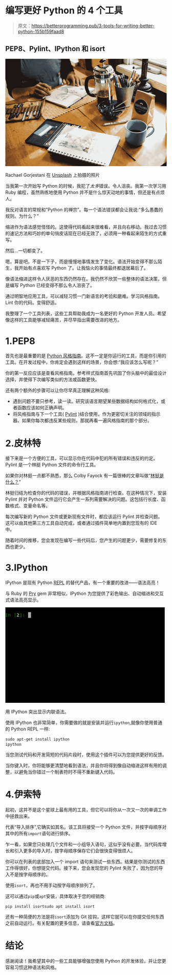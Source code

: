 # 编写更好 Python 的 4 个工具

> 原文：<https://betterprogramming.pub/3-tools-for-writing-better-python-155b159faad8>

## PEP8、Pylint、IPython 和 isort

![](img/249b2ace935789b52caa5e9f12983d58.png)

Rachael Gorjestani 在 [Unsplash](https://unsplash.com/s/photos/tools?utm_source=unsplash&utm_medium=referral&utm_content=creditCopyText) 上拍摄的照片

当我第一次开始写 Python 的时候，我犯了*太多*错误。令人沮丧。我第一次学习用 Ruby 编程，虽然熟练地使用 Python 并不是什么惊天动地的事情，但还是有点烦人。

我反对语言的常规和“Python 的禅宗”。每一个语法错误都会让我说:“多么愚蠢的规则。为什么？”

缩进作为语法感觉怪怪的。这使得代码看起来很难看，并且向右移动。我过去习惯的速记方法和巧妙的单句俏皮话现在已经无效了，必须用一种看起来陌生的方式重写。

然后…一切都变了。

嗯，算是吧。不是一下子，而是慢慢地事情发生了变化。语法开始变得不那么陌生，我开始有点喜欢写 Python 了。让我恼火的事情最终都退居幕后了。

像语法缩进这样令人厌恶的东西仍然存在。我仍然不欣赏一些整体的语法决策，但是编写 Python 已经变得不那么令人沮丧了。

通过明智地应用工具，可以减轻习惯一门新语言的考验和磨难。学习风格指南。Lint 你的代码。变得舒适。

我整理了一个工具列表，这些工具帮助我成为一名更好的 Python 开发人员。希望像这样的工具能够减轻痛苦，并尽早指出需要改进的地方。

# 1.PEP8

首先也是最重要的是 [Python 风格指南](https://www.python.org/dev/peps/pep-0008/)。这不一定是你运行的工具，而是你引用的工具。在开发过程中，你肯定会遇到这样的场景，你会想:“我应该怎么写呢？”

你的第一反应应该是查看风格指南。参考样式指南首先巩固了你头脑中的最佳设计选择，并使得下次编写类似的方法或函数更快。

还有两个额外的步骤可以让你尽早真正理解这种风格:

*   遇到问题不要只参考，读一读。研究该语言期望某些数据结构如何格式化，或者函数应该如何正确声明。
*   将风格指南与下一个工具( [Pylint](https://www.pylint.org/) )结合使用，作为更密切关注的领域的指示器。如果你每次都违反某些规则，那就再看一遍风格指南的那个部分。

# 2.皮林特

接下来是一个方便的工具，可以显示你在代码中犯的所有错误和违反的约定。Pylint 是一个林挺 Python 文件的命令行工具。

如果你对林挺一点都不熟悉，那么 Colby Fayock 有一篇很棒的文章叫做“[林挺是什么？](https://medium.com/better-programming/what-is-linting-66e7876708f3)”

林挺归结为检查你的代码的错误，并根据风格指南进行检查。在这种情况下，安装 Pylint 并对 Python 文件运行它会产生一系列需要解决的问题。这包括行长度、函数格式、变量命名等。

每次编写新的 Python 文件或更新现有文件时，都应该运行 Pylint 并检查问题。这可以由其他第三方工具自动完成，或者通过插件简单地内置到您现有的 IDE 中。

随着时间的推移，您会发现在编写一些代码后，您产生的问题更少，需要修复的东西也更少。

# 3.IPython

IPython 是现有 Python [REPL](https://en.wikipedia.org/wiki/Read%E2%80%93eval%E2%80%93print_loop) 的替代产品，有一个重要的改进——语法高亮！

与 Ruby 的 [Pry](https://github.com/pry/pry) gem 非常相似，IPython 为您提供了彩色输出、自动缩进和交互式语法高亮显示。

![](img/244e5f7029b6fb57b893e793e7b70d02.png)

用 IPython 突出显示内联语法。

使用 IPython 也非常简单，你需要做的就是安装并运行`ipython`,就像你使用普通的 Python REPL 一样:

```
sudo apt-get install ipython
ipython
```

当您测试代码和开发简短的代码片段时，使用这个插件可以为您提供更好的反馈。

当你键入时，你将能够更清楚地看到语法，并且你将得到像自动缩进这样有用的调整，以避免当你错过一个制表符时不得不重新键入代码。

# 4.伊索特

起初，这并不是这个星球上最有用的工具，但它可以将你从一次又一次的单调工作中拯救出来。

代表“导入排序”,它确实如其名。该工具将接受一个 Python 文件，并按字母顺序对其中的所有`import`语句进行排序。

乍一看，如果您只处理几个文件和一小组导入语句，这似乎没有必要。当代码库增长和引入更多的导入时，按字母顺序保存它们会很快变得很烦人。

你可以在列表的底部加入一个 import 语句来测试一些东西。结果是你测试的东西工作得很好，你想提交代码。接下来，您会发现您的 Pylint 失败了，因为您的导入不是按字母顺序的。

使用`isort`，再也不用手动按字母顺序排列了。

这可以通过`pip`或`apt`安装，具体取决于您的经销商:

```
pip install isortsudo apt install isort
```

还有一种简便的方法是将`isort`添加为 Git 挂钩，这样它就可以在你提交任何东西之前自动运行。有关配置的更多信息，请查看[官方文档](https://timothycrosley.github.io/isort/)。

# 结论

感谢阅读！我希望其中的一些工具能够增强您使用 Python 的开发体验，并让您更容易习惯这种语法和风格。